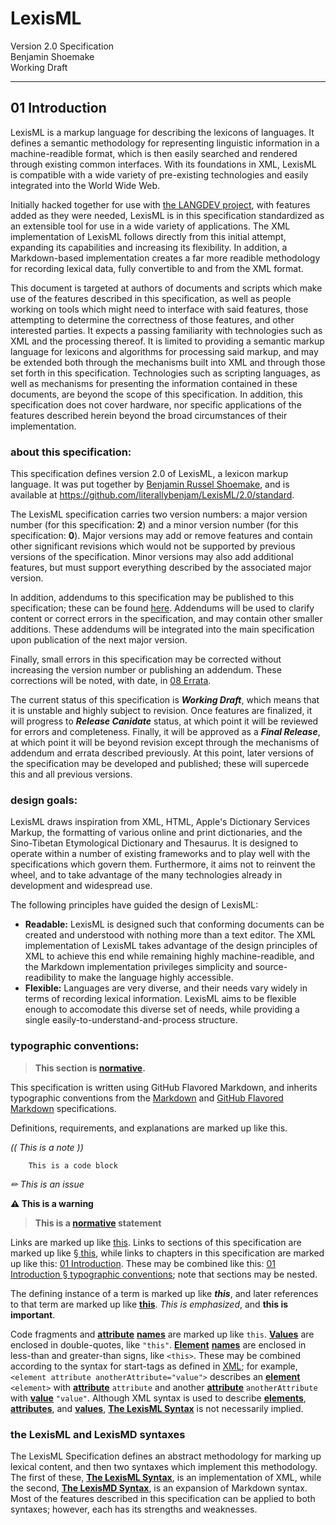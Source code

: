#  LexisML  #

Version 2.0 Specification<br>
Benjamin Shoemake<br>
Working Draft

- - -

##  01 Introduction  ##

LexisML is a markup language for describing the lexicons of languages.
It defines a semantic methodology for representing linguistic information in a machine-readible format, which is then easily searched and rendered through existing common interfaces.
With its foundations in XML, LexisML is compatible with a wide variety of pre-existing technologies and easily integrated into the World Wide Web.

Initially hacked together for use with [the LANGDEV project][LANGDEV], with features added as they were needed, LexisML is in this specification standardized as an extensible tool for use in a wide variety of applications.
The XML implementation of LexisML follows directly from this initial attempt, expanding its capabilities and increasing its flexibility.
In addition, a Markdown-based implementation creates a far more readible methodology for recording lexical data, fully convertible to and from the XML format.

This document is targeted at authors of documents and scripts which make use of the features described in this specification, as well as people working on tools which might need to interface with said features, those attempting to determine the correctness of those features, and other interested parties.
It expects a passing familiarity with technologies such as XML and the processing thereof.
It is limited to providing a semantic markup language for lexicons and algorithms for processing said markup, and may be extended both through the mechanisms built into XML and through those set forth in this specification.
Technologies such as scripting languages, as well as mechanisms for presenting the information contained in these documents, are beyond the scope of this specification.
In addition, this specification does not cover hardware, nor specific applications of the features described herein beyond the broad circumstances of their implementation.

###  about this specification:  ###

This specification defines version 2.0 of LexisML, a lexicon markup language.
It was put together by [Benjamin Russel Shoemake][BENJAM], and is available at <https://github.com/literallybenjam/LexisML/2.0/standard>.

The LexisML specification carries two version numbers: a major version number (for this specification: __2__) and a minor version number (for this specification: __0__).
Major versions may add or remove features and contain other significant revisions which would not be supported by previous versions of the specification.
Minor versions may also add additional features, but must support everything described by the associated major version.

In addition, addendums to this specification may be published to this specification; these can be found [here](addendums).
Addendums will be used to clarify content or correct errors in the specification, and may contain other smaller additions.
These addendums will be integrated into the main specification upon publication of the next major version.

Finally, small errors in this specification may be corrected without increasing the version number or publishing an addendum.
These corrections will be noted, with date, in [08 Errata](08%20Errata.md).

The current status of this specification is **_Working Draft_**, which means that it is unstable and highly subject to revision.
Once features are finalized, it will progress to **_Release Canidate_** status, at which point it will be reviewed for errors and completeness.
Finally, it will be approved as a **_Final Release_**, at which point it will be beyond revision except through the mechanisms of addendum and errata described previously.
At this point, later versions of the specification may be developed and published; these will supercede this and all previous versions.

###  design goals:  ###

LexisML draws inspiration from XML, HTML, Apple's Dictionary Services Markup, the formatting of various online and print dictionaries, and the Sino-Tibetan Etymological Dictionary and Thesaurus.
It is designed to operate within a number of existing frameworks and to play well with the specifications which govern them.
Furthermore, it aims not to reinvent the wheel, and to take advantage of the many technologies already in development and widespread use.

The following principles have guided the design of LexisML:

- <b>Readable:</b> LexisML is designed such that conforming documents can be created and understood with nothing more than a text editor.
The XML implementation of LexisML takes advantage of the design principles of XML to achieve this end while remaining highly machine-readible, and the Markdown implementation privileges simplicity and source-readibility to make the language highly accessible.
- <b>Flexible:</b> Languages are very diverse, and their needs vary widely in terms of recording lexical information.
LexisML aims to be flexible enough to accomodate this diverse set of needs, while providing a single easily-to-understand-and-process structure.

###  typographic conventions:  ###

> __This section is [**normative**][TERMS].__

This specification is written using GitHub Flavored Markdown, and inherits typographic conventions from the [Markdown][MARKDOWN] and [GitHub Flavored Markdown][GFM] specifications.

Definitions, requirements, and explanations are marked up like this.

*((  This is a note  ))*

```
    This is a code block
```

*✏ This is an issue*

**⚠ This is a warning**

> __This is a [**normative**][TERMS] statement__

Links are marked up like [this][EXAMPLE].
Links to sections of this specification are marked up like [§ this](#this), while links to chapters in this specification are marked up like this: [01 Introduction](01%20Introduction.md).
These may be combined like this: [01 Introduction § typographic conventions][TYPOGRAPHY]; note that sections may be nested.

The defining instance of a term is marked up like **_this_**, and later references to that term are marked up like [**this**][TYPOGRAPHY].
*This is emphasized*, and __this is important__.

Code fragments and [**attribute**][TERMS] [**names**][TERMS] are marked up like `this`.
[**Values**][TERMS] are enclosed in double-quotes, like `"this"`.
[**Element**][TERMS] [**names**][TERMS] are enclosed in less-than and greater-than signs, like `<this>`.
These may be combined according to the syntax for start-tags as defined in [XML][XML]; for example, `<element attribute anotherAttribute="value">` describes an [**element**][TERMS] `<element>` with [**attribute**][TERMS] `attribute` and another [**attribute**][TERMS] `anotherAttribute` with [**value**][TERMS] `"value"`.
Although XML syntax is used to describe [**elements**][TERMS], [**attributes**][TERMS], and [**values**][TERMS], [**The LexisML Syntax**][LEXISML] is not necessarily implied.

###  the LexisML and LexisMD syntaxes  ###

The LexisML Specification defines an abstract methodology for marking up lexical content, and then two syntaxes which implement this methodology.
The first of these, [**The LexisML Syntax**][LEXISML], is an implementation of XML, while the second, [**The LexisMD Syntax**][LEXISMD], is an expansion of Markdown syntax.
Most of the features described in this specification can be applied to both syntaxes; however, each has its strengths and weaknesses.

[BENJAM]: http://benjam.xyz/ "benjam.xyz"
[EXAMPLE]: http://example.com/ "Example Domain"
[GFM]: https://help.github.com/articles/github-flavored-markdown/ "GitHub Flavored Markdown"
[LANGDEV]: https://github.com/literallybenjam/langdev "The Langdev Project"
[LEXISML]: 06%20The%20LexisML%20Syntax.md "06 The LexisML Syntax"
[LEXISMD]: 07%20The%20LexisMD%20Syntax.md "07 The LexisMD Syntax"
[MARKDOWN]: http://daringfireball.net/projects/markdown/ "Markdown"
[TERMS]: 02%20Terminology%20and%20infrastructure.md#terminology "02 Terminology and infrastructure § terminology"
[TYPOGRAPHY]: 01%20Introduction.md#typographic-conventions "01 Introduction § typographic conventions"
[LEXISML]: 06%20The%20LexisML%20Syntax.md "06 The LexisML Syntax"
[XML]: http://www.w3.org/TR/REC-xml/ "Extensible Markup Language (XML) 1.0 (Fifth Edition)"
